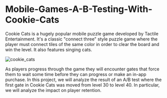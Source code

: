 # Mobile-Games-A-B-Testing-With-Cookie-Cats
Cookie Cats is a hugely popular mobile puzzle game developed by Tactile Entertainment. It's a classic "connect three" style puzzle game where the player must connect tiles of the same color in order to clear the board and win the level. It also features singing cats.


![cookie_cats](https://user-images.githubusercontent.com/26146801/42023984-cb8921c8-7ade-11e8-854b-1f69e29200a7.png)




As players progress through the game they will encounter gates that force them to wait some time before they can progress or make an in-app purchase. In this project, we will analyze the result of an A/B test where the first gate in Cookie Cats was moved from level 30 to level 40. In particular, we will analyze the impact on player retention.
